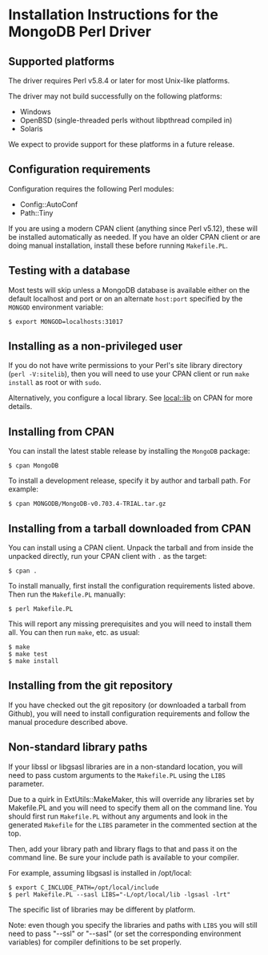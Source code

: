 # Installation Instructions for the MongoDB Perl Driver

## Supported platforms

The driver requires Perl v5.8.4 or later for most Unix-like platforms.

The driver may not build successfully on the following platforms:

* Windows
* OpenBSD (single-threaded perls without libpthread compiled in)
* Solaris

We expect to provide support for these platforms in a future release.

## Configuration requirements

Configuration requires the following Perl modules:

* Config::AutoConf
* Path::Tiny

If you are using a modern CPAN client (anything since Perl v5.12), these will
be installed automatically as needed.  If you have an older CPAN client or are
doing manual installation, install these before running `Makefile.PL`.

## Testing with a database

Most tests will skip unless a MongoDB database is available either on the
default localhost and port or on an alternate `host:port` specified by the
`MONGOD` environment variable:

    $ export MONGOD=localhosts:31017

## Installing as a non-privileged user

If you do not have write permissions to your Perl's site library directory
(`perl -V:sitelib`), then you will need to use your CPAN client or run
`make install` as root or with `sudo`.

Alternatively, you configure a local library.  See
[local::lib](https://metacpan.org/pod/local::lib#The-bootstrapping-technique)
on CPAN for more details.

## Installing from CPAN

You can install the latest stable release by installing the `MongoDB`
package:

    $ cpan MongoDB

To install a development release, specify it by author and tarball path.
For example:

    $ cpan MONGODB/MongoDB-v0.703.4-TRIAL.tar.gz

## Installing from a tarball downloaded from CPAN

You can install using a CPAN client.  Unpack the tarball and from
inside the unpacked directly, run your CPAN client with `.` as the target:

    $ cpan .

To install manually, first install the configuration requirements listed
above.  Then run the `Makefile.PL` manually:

    $ perl Makefile.PL

This will report any missing prerequisites and you will need to install
them all.  You can then run `make`, etc. as usual:

    $ make
    $ make test
    $ make install

## Installing from the git repository

If you have checked out the git repository (or downloaded a tarball from
Github), you will need to install configuration requirements and follow the
manual procedure described above.

## Non-standard library paths

If your libssl or libgsasl libraries are in a non-standard location, you
will need to pass custom arguments to the `Makefile.PL` using the `LIBS`
parameter.

Due to a quirk in ExtUtils::MakeMaker, this will override any
libraries set by Makefile.PL and you will need to specify them all on the
command line.  You should first run `Makefile.PL` without any arguments and
look in the generated `Makefile` for the `LIBS` parameter in the commented
section at the top.

Then, add your library path and library flags to that and pass it on the
command line.  Be sure your include path is available to your compiler.

For example, assuming libgsasl is installed in /opt/local:

    $ export C_INCLUDE_PATH=/opt/local/include
    $ perl Makefile.PL --sasl LIBS="-L/opt/local/lib -lgsasl -lrt"

The specific list of libraries may be different by platform.

Note: even though you specify the libraries and paths with `LIBS` you will
still need to pass "--ssl" or "--sasl" (or set the corresponding
environment variables) for compiler definitions to be set properly.

